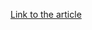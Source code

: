 [Link to the article](https://securelist.com/red-october-diplomatic-cyber-attacks-investigation/36740)
